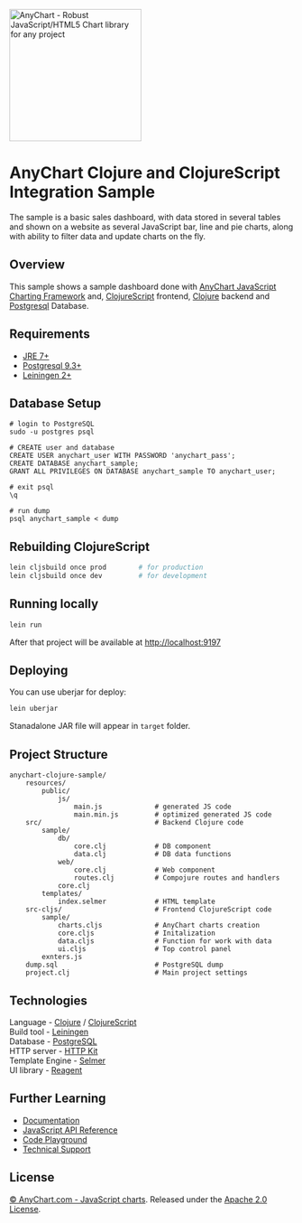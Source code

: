[<img src="https://cdn.anychart.com/images/logo-transparent-segoe.png?2" width="234px" alt="AnyChart - Robust JavaScript/HTML5 Chart library for any project">](https://anychart.com)
# AnyChart Clojure and ClojureScript Integration Sample
The sample is a basic sales dashboard, with data stored in several tables and shown on a website as several JavaScript bar, line and pie charts, along with ability to filter data and update charts on the fly.

## Overview

This sample shows a sample dashboard done with [AnyChart JavaScript Charting Framework](http://www.anychart.com/) and, [ClojureScript](https://github.com/clojure/clojurescript) frontend, [Clojure](http://clojure.org/) backend and [Postgresql](http://www.postgresql.org/) Database.

## Requirements
* [JRE 7+](http://www.oracle.com/technetwork/java/javase/downloads/jre7-downloads-1880261.html)
* [Postgresql 9.3+](http://www.postgresql.org/download/)
* [Leiningen 2+](http://leiningen.org/)


## Database Setup
```
# login to PostgreSQL
sudo -u postgres psql

# CREATE user and database
CREATE USER anychart_user WITH PASSWORD 'anychart_pass';
CREATE DATABASE anychart_sample;
GRANT ALL PRIVILEGES ON DATABASE anychart_sample TO anychart_user;

# exit psql
\q

# run dump
psql anychart_sample < dump
```


## Rebuilding ClojureScript
```bash
lein cljsbuild once prod        # for production
lein cljsbuild once dev         # for development
```


## Running locally
```bash
lein run
```
After that project will be available at [http://localhost:9197](http://localhost:9197)


## Deploying
You can use uberjar for deploy:
```bash
lein uberjar
```
Stanadalone JAR file will appear in `target` folder.


## Project Structure
```
anychart-clojure-sample/
    resources/
        public/
            js/
                main.js             # generated JS code
                main.min.js         # optimized generated JS code
    src/                            # Backend Clojure code
        sample/
            db/
                core.clj            # DB component
                data.clj            # DB data functions
            web/
                core.clj            # Web component
                routes.clj          # Compojure routes and handlers
            core.clj
        templates/
            index.selmer            # HTML template
    src-cljs/                       # Frontend ClojureScript code
        sample/
            charts.cljs             # AnyChart charts creation      
            core.cljs               # Initalization
            data.cljs               # Function for work with data
            ui.cljs                 # Top control panel
        exnters.js
    dump.sql                        # PostgreSQL dump
    project.clj                     # Main project settings

```


## Technologies
Language - [Clojure](https://clojure.org) / [ClojureScript](https://clojurescript.org/)<br />
Build tool - [Leiningen](https://leiningen.org/)<br />
Database - [PostgreSQL](http://www.postgresql.org/)<br />
HTTP server - [HTTP Kit](http://www.http-kit.org/)<br />
Template Engine - [Selmer](https://github.com/yogthos/Selmer)<br />
UI library - [Reagent](https://reagent-project.github.io/)


## Further Learning
* [Documentation](https://docs.anychart.com)
* [JavaScript API Reference](https://api.anychart.com)
* [Code Playground](https://playground.anychart.com)
* [Technical Support](https://anychart.com/support)

## License
[© AnyChart.com - JavaScript charts](http://www.anychart.com). Released under the [Apache 2.0 License](https://github.com/anychart-integrations/anychart-clojure-sample/blob/master/LICENSE).